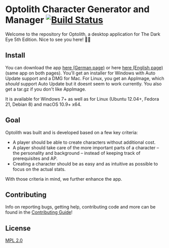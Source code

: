 # Optolith Character Generator and Manager [![Build Status](https://travis-ci.com/elyukai/optolith-client.svg?branch=develop)](https://travis-ci.com/elyukai/optolith-client)

Welcome to the repository for Optolith, a desktop application for The Dark Eye 5th Edition. Nice to see you here! 👋🏻

## Install

You can download the app [here (German page)](http://www.ulisses-ebooks.de/product/209711) or here [here (English page)](http://www.drivethrurpg.com/product/220253) (same app on both pages). You'll get an installer for Windows with Auto Update support and a DMG for Mac. For Linux, you get an AppImage, which *should* support Auto Update but it doesnt seem to work currently. You also get a tar.gz if you don't like AppImage.

It is available for Windows 7+ as well as for Linux (Ubuntu 12.04+, Fedora 21, Debian 8) and macOS 10.9+ x64.

## Goal

Optolith was built and is developed based on a few key criteria:

- A player should be able to create characters without additional cost.
- A player should take care of the more important parts of a character &ndash; the personality and background &ndash; instead of keeping track of prerequisites and AP.
- Creating a character should be as easy and as intuitive as possible to focus on the actual stats.

With those criteria in mind, we further enhance the app.

## Contributing

Info on reporting bugs, getting help, contributing code and more can be found in the [Contributing Guide](CONTRIBUTING.md)!

## License

[MPL 2.0](LICENSE)
